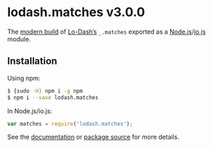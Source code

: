 # lodash.matches v3.0.0

The [modern build](https://github.com/lodash/lodash/wiki/Build-Differences) of [Lo-Dash’s](https://lodash.com/) `_.matches` exported as a [Node.js](http://nodejs.org/)/[io.js](https://iojs.org/) module.

## Installation

Using npm:

```bash
$ {sudo -H} npm i -g npm
$ npm i --save lodash.matches
```

In Node.js/io.js:

```js
var matches = require('lodash.matches');
```

See the [documentation](https://lodash.com/docs#matches) or [package source](https://github.com/lodash/lodash/blob/3.0.0-npm-packages/lodash.matches/index.js) for more details.
